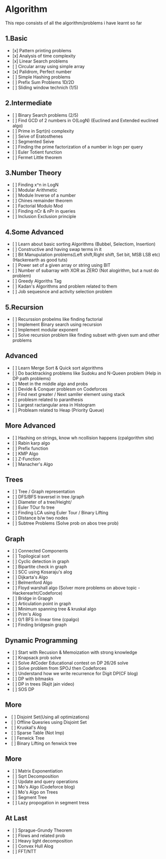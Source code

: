 # Algorithm
This repo consists of all the algorithm/problems i have learnt so far

<h2>1.Basic</h2>
<ul>
    <li> [x] Pattern printing problems </li>
    <li> [x] Analysis of time complexity </li>
    <li> [x] Linear Search problems </li>
    <li> [ ] Circular array using simple array </li>
    <li> [x] Palidrom, Perfect number </li>
    <li> [ ] Simple Hashing problems </li>
    <li> [ ] Prefix Sum Problems 1D/2D </li>
    <li> [ ] Sliding window technich (1/5) </li>
</ul>

<h2>2.Intermediate</h2>
<ul>
    <li> [ ] Binary Search problems (2/5) </li>
    <li> [ ] Find GCD of 2 numbers in O(LogN) (Euclined and Extended euclined algo) </li>
    <li> [ ] Prime in Sqrt(n) complexity </li>
    <li> [ ] Seive of Eratosthenes </li>
    <li> [ ] Segmented Seive </li>
    <li> [ ] Finding the prime factorization of a number in logn per query </li>
    <li> [ ] Euler Totient function </li>
    <li> [ ] Fermet Little theorem </li>
</ul>   

<h2>3.Number Theory</h2>
<ul>
    <li> [ ] Finding x^n in LogN </li>
    <li> [ ] Modular Arithmetic </li>
    <li> [ ] Module Inverse of a number </li>
    <li> [ ] Chines remainder theorem </li>
    <li> [ ] Factorial Modulo Mod </li>
    <li> [ ] Finding nCr & nPr in queries </li>
    <li> [ ] Inclusion Exclusion principle </li>
</ul>

<h2>4.Some Advanced</h2>
<ul>
    <li> [ ] Learn about basic sorting Algorithms (Bubbel, Selectiom, Insertion)</li>
    <li> [ ] Constructive and having swap terms in it</li>
    <li> [ ] Bit Manupulation problems(Left shift,Right shift, Set bit, MSB LSB etc) (Hackerearth as good tuts)</li>
    <li> [ ] Power set of a given array or string using BIT</li>
    <li> [ ] Number of subarray with XOR as ZERO (Not alogirithm, but a nust do problem)</li>
    <li> [ ] Greedy Algoriths Tag</li>
    <li> [ ] Kadan's Algorithms and problem related to them</li>
    <li> [ ] Job sequesnce and activity selection problem</li>
</ul>
    
<h2>5.Recursion</h2>
<ul>
    <li> [ ] Recurssion probelms like finding factorial </li>
    <li> [ ] Implement Binary search using recursion </li>
    <li> [ ] Implement modular exponent </li>
    <li> [ ] Solve recursion problem like finding subset with given sum and other problems </li>
</ul>

<h2>Advanced</h2>
<ul>
    <li> [ ] Learn Merge Sort & Quick sort algorithms</li>
    <li> [ ] Do backtracking problems like Sudoku and N-Queen problem (Help in DP path problems)</li>
    <li> [ ] Meet in the middle algo and probs</li>
    <li> [ ] Devide & Conquer problesm on Codeforces</li>
    <li> [ ] Find next greater / Next samller element using stack</li>
    <li> [ ] problesm related to paranthesis</li>
    <li> [ ] Largest ractangular area in Histogram</li>
    <li> [ ] Probleam related to Heap (Priority Queue)</li>
</ul>

<h2>More Advanced</h2>
<ul>
    <li> [ ] Hashing on strings, know wh ncollision happens (cpalgorithm site)</li>
    <li> [ ] Rabin karp algo</li>
    <li> [ ] Prefix function</li>
    <li> [ ] KMP Algo</li>
    <li> [ ] Z-Function</li>
    <li> [ ] Manacher's Algo </li>
</ul>
    
<h2>Trees</h2>
<ul>
    <li> [ ] Tree / Graph representation</li>
    <li> [ ] DFS/BFS traversel in tree /graph</li>
    <li> [ ] Diameter of a tree/Height/</li>
    <li> [ ] Euler TOur fo tree</li>
    <li> [ ] Finding LCA using Euler Tour / Binary Lifting</li>
    <li> [ ] DIstance b/w two nodes</li>
    <li> [ ] Subtree Problems (Solve prob on abos tree prob)</li>
</ul>

<h2>Graph</h2>
<ul>
    <li> [ ] Connected Components</li>
    <li> [ ] Topilogical sort</li>
    <li> [ ] Cyclic detection in graph</li>
    <li> [ ] Bipartite check in graph</li>
    <li> [ ] SCC using Kosaraju's alog</li>
    <li> [ ] Dijkarta's Algo</li>
    <li> [ ] Belmenford Algo</li>
    <li> [ ] Floyd warshall algo (Solver more problems on above topic - Hackerearht/Codeforce)</li>
    <li> [ ] Bridge in Grapgh</li>
    <li> [ ] Articulation point in graph</li>
    <li> [ ] Minimum spanning tree & kruskal algo</li>
    <li> [ ] Prim's Alog</li>
    <li> [ ] 0/1 BFS in linear time (cpalgo)</li>
    <li> [ ] Finding bridgesin graph</li>
</ul>

<h2>Dynamic Programming</h2>
<ul>
    <li> [ ] Start with Recusion & Memoization with strong knowledge</li>
    <li> [ ] Knapsack prob solve</li>
    <li> [ ] Solve AtCoder Educational contest on DP 26/26 solve</li>
    <li> [ ] Solve problem from SPOJ then Codeforces</li>
    <li> [ ] Understand how we write recurrence for Digit DP(CF blog)</li>
    <li> [ ] DP with bitmasks </li>
    <li> [ ] DP in trees (Rajit jain video)</li>
    <li> [ ] SOS DP</li>
</ul>

<h2>More</h2
<ul>
    <li> [ ] Disjoint Set(Using all optimizations)</li>
    <li> [ ] Offline Quesries using Disjoint Set</li>
    <li> [ ] Kruskal's Alog</li>
    <li> [ ] Sparse Table (Not Imp)</li>
    <li> [ ] Fenwick Tree </li>
    <li> [ ] Binary Lifting on fenwick tree</li>
</ul>

<h2>More</h2>
<ul>
    <li> [ ] Matrix Exponentiation</li>
    <li> [ ] Sqrt Decomposition</li>
    <li> [ ] Update and query operations</li>
    <li> [ ] Mo's Algo (Codeforce blog)</li>
    <li> [ ] Mo's Algo on Trees</li>
    <li> [ ] Segment Tree </li>
    <li> [ ] Lazy propogation in segment tress</li>
</ul>

<h2>At Last</h2>
<ul>
    <li> [ ] Sprague-Grundy Theorem</li>
    <li> [ ] Flows and related prob</li>
    <li> [ ] Heavy light decomposition</li>
    <li> [ ] Convex Hull Alog</li>
    <li> [ ] FFT/NTT</li>
</ul>
